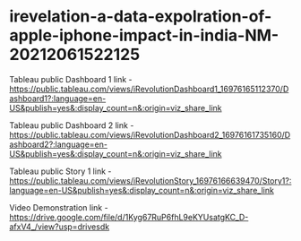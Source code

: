 # irevelation-a-data-expolration-of-apple-iphone-impact-in-india-NM-20212061522125


Tableau public Dashboard 1 link - https://public.tableau.com/views/iRevolutionDashboard1_16976165112370/Dashboard1?:language=en-US&publish=yes&:display_count=n&:origin=viz_share_link

Tableau public Dashboard 2 link - https://public.tableau.com/views/iRevolutionDashboard2_16976161735160/Dashboard2?:language=en-US&publish=yes&:display_count=n&:origin=viz_share_link

Tableau public Story 1 link - https://public.tableau.com/views/iRevolutionStory_16976166639470/Story1?:language=en-US&publish=yes&:display_count=n&:origin=viz_share_link

Video Demonstration link - https://drive.google.com/file/d/1Kyg67RuP6fhL9eKYUsatgKC_D-afxV4_/view?usp=drivesdk
